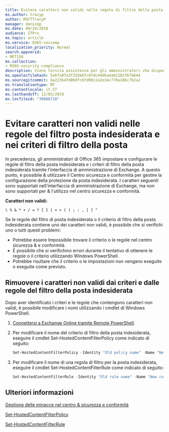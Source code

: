 ```yaml
---
title: Evitare caratteri non validi nelle regole di filtro della posta indesiderata e nel criterio del filtro della posta indesiderata
ms.author: tracyp
author: MSFTTracyP
manager: dansimp
ms.date: 09/24/2018
audience: ITPro
ms.topic: article
ms.service: O365-seccomp
localization_priority: Normal
search.appverid:
- MET150
ms.collection:
- M365-security-compliance
description: Viene fornita assistenza per gli amministratori che dispongono di caratteri non validi nella configurazione di protezione da posta indesiderata e vengono eseguiti in &amp; problemi quando si tenta di utilizzare il Centro sicurezza e conformità.
ms.openlocfilehash: 5e6fa97a3f325b6fc6fdc449ba4a61282f67b644
ms.sourcegitcommit: ba223b4fd069fc6fd09c2a2e34c770a18bc7b2a2
ms.translationtype: MT
ms.contentlocale: it-IT
ms.lasthandoff: 12/05/2019
ms.locfileid: "39866718"
---
```

# <a name="avoid-invalid-characters-in-your-spam-filter-rules-and-spam-filter-policy"></a>Evitare caratteri non validi nelle regole del filtro posta indesiderata e nei criteri di filtro della posta 

In precedenza, gli amministratori di Office 365 impostare e configurare le regole di filtro della posta indesiderata e i criteri di filtro della posta indesiderata tramite l'interfaccia di amministrazione di Exchange. A questo punto, è possibile &amp; utilizzare il Centro sicurezza e conformità per gestire la configurazione della protezione da posta indesiderata. I caratteri seguenti sono supportati nell'interfaccia di amministrazione di Exchange, ma non sono supportati per &amp; l'utilizzo nel centro sicurezza e conformità.  

**Caratteri non validi:**
  
```\ % & * + / = ? { } | < > ( ) ; : , [ ] "```

Se le regole del filtro di posta indesiderata o il criterio di filtro della posta indesiderata contiene uno dei caratteri non validi, è possibile che si verifichi uno o tutti questi problemi:
- Potrebbe essere Impossibile trovare il criterio o le regole nel centro sicurezza &amp; e conformità.
- È possibile che si verifichino errori durante il tentativo di ottenere le regole o il criterio utilizzando Windows PowerShell.
- Potrebbe risultare che il criterio o le impostazioni non vengano eseguite o eseguite come previsto.

## <a name="remove-the-invalid-characters-from-the-spam-filter-policy-and-rules"></a>Rimuovere i caratteri non validi dai criteri e dalle regole del filtro della posta indesiderata

Dopo aver identificato i criteri e le regole che contengono caratteri non validi, è possibile modificare i nomi utilizzando i cmdlet di Windows PowerShell. 

1. [Connettersi a Exchange Online tramite Remote PowerShell](https://docs.microsoft.com/powershell/exchange/exchange-online/connect-to-exchange-online-powershell/connect-to-exchange-online-powershell).
    
2. Per modificare il nome del criterio di filtro della posta indesiderata, eseguire il cmdlet Set-HostedContentFilterPolicy come indicato di seguito:
    
    ```powershell
    Set-HostedContentFilterPolicy -Identity "Old policy name" -Name "New policy name"
    ```  

3. Per modificare il nome di una regola di filtro per la posta indesiderata, eseguire il cmdlet Set-HostedContentFilterRule come indicato di seguito:
    
    ```powershell
    Set-HostedContentFilterRule -Identity "Old rule name" -Name "New rule name"
    ```  

  
 ## <a name="for-more-information"></a>Ulteriori informazioni

[Gestione delle minacce nel centro &amp; sicurezza e conformità](protect-against-threats.md)
  
[Set-HostedContentFilterPolicy](https://docs.microsoft.com/powershell/module/exchange/antispam-antimalware/set-hostedcontentfilterpolicy)

[Set-HostedContentFilterRule](https://docs.microsoft.com/powershell/module/exchange/antispam-antimalware/set-hostedcontentfilterrule)
